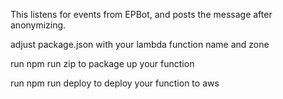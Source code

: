 This listens for events from EPBot, and posts the message after anonymizing. 

adjust package.json with your lambda function name and zone

run npm run zip to package up your function

run npm run deploy to deploy your function to aws

